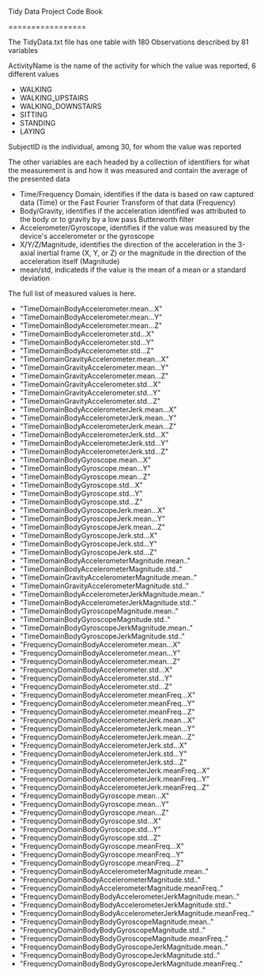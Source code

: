 Tidy Data Project Code Book

=================

The TidyData.txt file has one table with 180 Observations described by 81 variables 

ActivityName is the name of the activity for which the value was reported, 6 different values

* WALKING
* WALKING_UPSTAIRS
* WALKING_DOWNSTAIRS
* SITTING
* STANDING
* LAYING

SubjectID is the individual, among 30, for whom the value was reported

The other variables are each headed by a collection of identifiers for what the measurement is and how it was measured and contain the average of the presented data

* Time/Frequency Domain, identifies if the data is based on raw captured data (Time) or the Fast Fourier Transform of that data (Frequency)
* Body/Gravity, identifies if the acceleration identified was attributed to the body or to gravity by a low pass Butterworth filter
* Accelerometer/Gyroscope, identifies if the value was measured by the device's accelerometer or the gyroscope
* X/Y/Z/Magnitude, identifies the direction of the acceleration in the 3-axial inertial frame (X, Y, or Z) or the magnitude in the direction of the acceleration itself (Magnitude)
* mean/std, indicateds if the value is the mean of a mean or a standard deviation
 
The full list of measured values is here.

* "TimeDomainBodyAccelerometer.mean...X"
* "TimeDomainBodyAccelerometer.mean...Y"
* "TimeDomainBodyAccelerometer.mean...Z"
* "TimeDomainBodyAccelerometer.std...X"
* "TimeDomainBodyAccelerometer.std...Y"
* "TimeDomainBodyAccelerometer.std...Z"
* "TimeDomainGravityAccelerometer.mean...X"
* "TimeDomainGravityAccelerometer.mean...Y"
* "TimeDomainGravityAccelerometer.mean...Z"
* "TimeDomainGravityAccelerometer.std...X"
* "TimeDomainGravityAccelerometer.std...Y"
* "TimeDomainGravityAccelerometer.std...Z"
* "TimeDomainBodyAccelerometerJerk.mean...X"                     
* "TimeDomainBodyAccelerometerJerk.mean...Y"                    
* "TimeDomainBodyAccelerometerJerk.mean...Z"                     
* "TimeDomainBodyAccelerometerJerk.std...X"                     
* "TimeDomainBodyAccelerometerJerk.std...Y"                      
* "TimeDomainBodyAccelerometerJerk.std...Z"                     
* "TimeDomainBodyGyroscope.mean...X"                             
* "TimeDomainBodyGyroscope.mean...Y"                            
* "TimeDomainBodyGyroscope.mean...Z"                             
* "TimeDomainBodyGyroscope.std...X"                             
* "TimeDomainBodyGyroscope.std...Y"                              
* "TimeDomainBodyGyroscope.std...Z"                             
* "TimeDomainBodyGyroscopeJerk.mean...X"                         
* "TimeDomainBodyGyroscopeJerk.mean...Y"                        
* "TimeDomainBodyGyroscopeJerk.mean...Z"                         
* "TimeDomainBodyGyroscopeJerk.std...X"                         
* "TimeDomainBodyGyroscopeJerk.std...Y"                          
* "TimeDomainBodyGyroscopeJerk.std...Z"                         
* "TimeDomainBodyAccelerometerMagnitude.mean.."                  
* "TimeDomainBodyAccelerometerMagnitude.std.."                  
* "TimeDomainGravityAccelerometerMagnitude.mean.."               
* "TimeDomainGravityAccelerometerMagnitude.std.."               
* "TimeDomainBodyAccelerometerJerkMagnitude.mean.."              
* "TimeDomainBodyAccelerometerJerkMagnitude.std.."              
* "TimeDomainBodyGyroscopeMagnitude.mean.."                      
* "TimeDomainBodyGyroscopeMagnitude.std.."                      
* "TimeDomainBodyGyroscopeJerkMagnitude.mean.."                  
* "TimeDomainBodyGyroscopeJerkMagnitude.std.."                  
* "FrequencyDomainBodyAccelerometer.mean...X"                    
* "FrequencyDomainBodyAccelerometer.mean...Y"                   
* "FrequencyDomainBodyAccelerometer.mean...Z"                    
* "FrequencyDomainBodyAccelerometer.std...X"                    
* "FrequencyDomainBodyAccelerometer.std...Y"                     
* "FrequencyDomainBodyAccelerometer.std...Z"                    
* "FrequencyDomainBodyAccelerometer.meanFreq...X"                
* "FrequencyDomainBodyAccelerometer.meanFreq...Y"               
* "FrequencyDomainBodyAccelerometer.meanFreq...Z"                
* "FrequencyDomainBodyAccelerometerJerk.mean...X"               
* "FrequencyDomainBodyAccelerometerJerk.mean...Y"                
* "FrequencyDomainBodyAccelerometerJerk.mean...Z"               
* "FrequencyDomainBodyAccelerometerJerk.std...X"                 
* "FrequencyDomainBodyAccelerometerJerk.std...Y"                
* "FrequencyDomainBodyAccelerometerJerk.std...Z"                 
* "FrequencyDomainBodyAccelerometerJerk.meanFreq...X"           
* "FrequencyDomainBodyAccelerometerJerk.meanFreq...Y"            
* "FrequencyDomainBodyAccelerometerJerk.meanFreq...Z"           
* "FrequencyDomainBodyGyroscope.mean...X"                        
* "FrequencyDomainBodyGyroscope.mean...Y"                       
* "FrequencyDomainBodyGyroscope.mean...Z"                        
* "FrequencyDomainBodyGyroscope.std...X"                        
* "FrequencyDomainBodyGyroscope.std...Y"                         
* "FrequencyDomainBodyGyroscope.std...Z"                        
* "FrequencyDomainBodyGyroscope.meanFreq...X"                    
* "FrequencyDomainBodyGyroscope.meanFreq...Y"                   
* "FrequencyDomainBodyGyroscope.meanFreq...Z"                    
* "FrequencyDomainBodyAccelerometerMagnitude.mean.."            
* "FrequencyDomainBodyAccelerometerMagnitude.std.."              
* "FrequencyDomainBodyAccelerometerMagnitude.meanFreq.."        
* "FrequencyDomainBodyBodyAccelerometerJerkMagnitude.mean.."     
* "FrequencyDomainBodyBodyAccelerometerJerkMagnitude.std.."     
* "FrequencyDomainBodyBodyAccelerometerJerkMagnitude.meanFreq.." 
* "FrequencyDomainBodyBodyGyroscopeMagnitude.mean.."            
* "FrequencyDomainBodyBodyGyroscopeMagnitude.std.."              
* "FrequencyDomainBodyBodyGyroscopeMagnitude.meanFreq.."        
* "FrequencyDomainBodyBodyGyroscopeJerkMagnitude.mean.."         
* "FrequencyDomainBodyBodyGyroscopeJerkMagnitude.std.."         
* "FrequencyDomainBodyBodyGyroscopeJerkMagnitude.meanFreq.."   